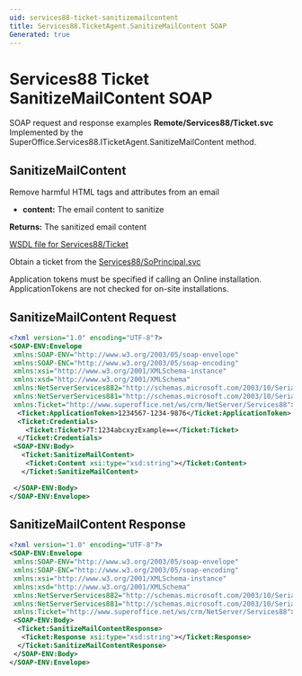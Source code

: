 ```yaml
---
uid: services88-ticket-sanitizemailcontent
title: Services88.TicketAgent.SanitizeMailContent SOAP
Generated: true
---
```


# Services88 Ticket SanitizeMailContent SOAP

SOAP request and response examples **Remote/Services88/Ticket.svc**
Implemented by the <see cref="M:SuperOffice.Services88.ITicketAgent.SanitizeMailContent">SuperOffice.Services88.ITicketAgent.SanitizeMailContent</see> method.

## SanitizeMailContent

Remove harmful HTML tags and attributes from an email

* **content:** The email content to sanitize

**Returns:** The sanitized email content


[WSDL file for Services88/Ticket](../Services88-Ticket.md)

Obtain a ticket from the [Services88/SoPrincipal.svc](../SoPrincipal/index.md)

Application tokens must be specified if calling an Online installation. ApplicationTokens are not checked for on-site installations.

## SanitizeMailContent Request

```xml
<?xml version="1.0" encoding="UTF-8"?>
<SOAP-ENV:Envelope
 xmlns:SOAP-ENV="http://www.w3.org/2003/05/soap-envelope"
 xmlns:SOAP-ENC="http://www.w3.org/2003/05/soap-encoding"
 xmlns:xsi="http://www.w3.org/2001/XMLSchema-instance"
 xmlns:xsd="http://www.w3.org/2001/XMLSchema"
 xmlns:NetServerServices882="http://schemas.microsoft.com/2003/10/Serialization/Arrays"
 xmlns:NetServerServices881="http://schemas.microsoft.com/2003/10/Serialization/"
 xmlns:Ticket="http://www.superoffice.net/ws/crm/NetServer/Services88">
  <Ticket:ApplicationToken>1234567-1234-9876</Ticket:ApplicationToken>
  <Ticket:Credentials>
    <Ticket:Ticket>7T:1234abcxyzExample==</Ticket:Ticket>
  </Ticket:Credentials>
 <SOAP-ENV:Body>
   <Ticket:SanitizeMailContent>
    <Ticket:Content xsi:type="xsd:string"></Ticket:Content>
   </Ticket:SanitizeMailContent>

 </SOAP-ENV:Body>
</SOAP-ENV:Envelope>

```


## SanitizeMailContent Response

```xml
<?xml version="1.0" encoding="UTF-8"?>
<SOAP-ENV:Envelope
 xmlns:SOAP-ENV="http://www.w3.org/2003/05/soap-envelope"
 xmlns:SOAP-ENC="http://www.w3.org/2003/05/soap-encoding"
 xmlns:xsi="http://www.w3.org/2001/XMLSchema-instance"
 xmlns:xsd="http://www.w3.org/2001/XMLSchema"
 xmlns:NetServerServices882="http://schemas.microsoft.com/2003/10/Serialization/Arrays"
 xmlns:NetServerServices881="http://schemas.microsoft.com/2003/10/Serialization/"
 xmlns:Ticket="http://www.superoffice.net/ws/crm/NetServer/Services88">
 <SOAP-ENV:Body>
  <Ticket:SanitizeMailContentResponse>
   <Ticket:Response xsi:type="xsd:string"></Ticket:Response>
  </Ticket:SanitizeMailContentResponse>
 </SOAP-ENV:Body>
</SOAP-ENV:Envelope>

```

